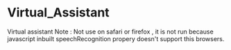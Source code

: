 # Virtual_Assistant
Virtual assistant 
Note : Not use on safari or firefox , it is not run because javascript inbuilt speechRecognition propery doesn't support this browsers.